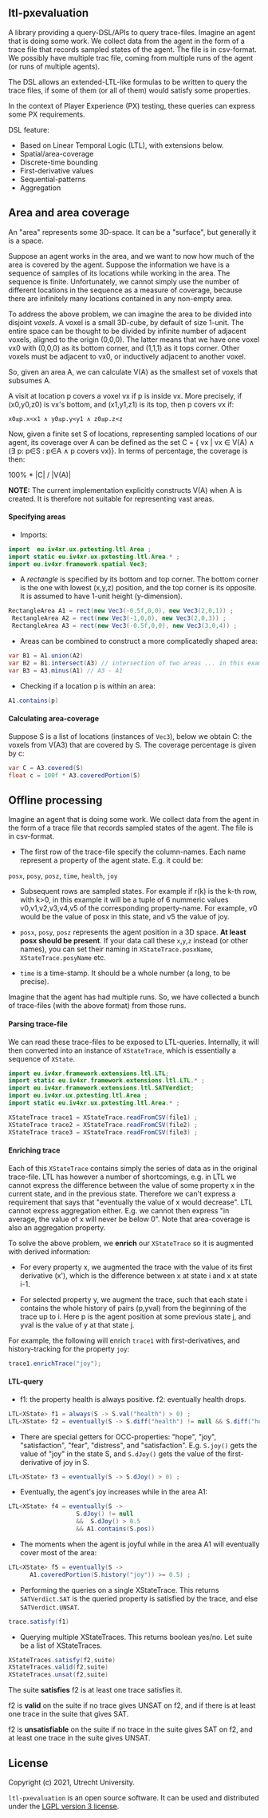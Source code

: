 ## ltl-pxevaluation

A library providing a query-DSL/APIs to query trace-files. Imagine an agent that is doing some work. We collect data from the agent in the form of a trace file that records sampled states of the agent. The file is in csv-format. We possibly have multiple trac file, coming from multiple runs of the agent (or runs of multiple agents).

The DSL allows an extended-LTL-like formulas to be written to query the trace files, if some of them (or all of them) would satisfy some properties.

In the context of Player Experience (PX) testing, these queries can express some PX requirements.

DSL feature:

   * Based on Linear Temporal Logic (LTL), with extensions below.
   * Spatial/area-coverage
   * Discrete-time bounding
   * First-derivative values
   * Sequential-patterns
   * Aggregation

## Area and area coverage

An "area" represents some 3D-space. It can be a "surface", but generally it is a space.

Suppose an agent works in the area, and we want to now how much of the area is covered by the agent. Suppose the information we have is a sequence of samples of its locations while working in the area. The sequence is finite. Unfortunately, we cannot simply use the number of different locations in the sequence as a measure of coverage, because there are infinitely many locations contained in any non-empty area.

To address the above problem, we can imagine the area to be divided into disjoint _voxels_. A voxel is a small 3D-cube, by default of size 1-unit. The entire space can be thought to be divided by infinite number of adjacent voxels, aligned to the origin (0,0,0). The latter means that we have one voxel vx0 with (0,0,0)
as its bottom corner, and (1,1,1) as it tops corner. Other voxels must be adjacent to vx0, or inductively adjacent to another voxel.

So, given an area A, we can calculate V(A) as the smallest set of voxels that subsumes A.

A visit at location p covers a voxel vx if p is inside vx. More precisely, if (x0,y0,z0) is vx's bottom, and (x1,y1,z1) is its top, then p covers vx if:

    x0≤p.x<x1 ∧ y0≤p.y<y1 ∧ z0≤p.z<z

Now, given a finite set S of locations, representing sampled locations of our agent, its coverage over A can be defined as the set C = { vx | vx ∈ V(A) ∧ (∃ p: p∈S : p∈A ∧ p covers vx)}. In terms of percentage, the coverage is then:

   100% * |C| / |V(A)|

**NOTE:** The current implementation explicitly constructs V(A) when A is created. It is therefore not suitable for representing vast areas.

#### Specifying areas

   * Imports:

   ```Java
   import  eu.iv4xr.ux.pxtesting.ltl.Area ;
   import static eu.iv4xr.ux.pxtesting.ltl.Area.* ;
   import eu.iv4xr.framework.spatial.Vec3;
   ```

   * A _rectangle_ is specified by its bottom and top corner. The bottom corner is
   the one with lowest (x,y,z) position, and the top corner is its opposite.
   It is assumed to have 1-unit height (y-dimension).

   ```Java
   RectangleArea A1 = rect(new Vec3(-0.5f,0,0), new Vec3(2,0,1)) ;
	RectangleArea A2 = rect(new Vec3(-1,0,0), new Vec3(2,0,3)) ;
	RectangleArea A3 = rect(new Vec3(-0.5f,0,0), new Vec3(3,0,4)) ;

   ```

   * Areas can be combined to construct a more complicatedly shaped area:

   ```Java
   var B1 = A1.union(A2)
   var B2 = B1.intersect(A3) // intersection of two areas ... in this example this gives empty
   var B3 = A3.minus(A1) // A3 - A1
   ```

   * Checking if a location p is within an area:

   ```Java
   A1.contains(p)
   ```

#### Calculating area-coverage

Suppose S is a list of locations (instances of `Vec3`), below we obtain C: the voxels from V(A3) that are covered by S. The coverage percentage is given by c:

```Java
var C = A3.covered(S)
float c = 100f * A3.coveredPortion(S)
```
## Offline processing

Imagine an agent that is doing some work. We collect data from the agent in the form of a trace file that records sampled states of the agent. The file is in csv-format.

   * The first row of the trace-file specify the column-names. Each name represent a property of the agent state. E.g. it could be:

   `posx`, `posy`, `posz`, `time`, `health`, `joy`

   * Subsequent rows are sampled states. For example if r(k) is the k-th row, with k>0, in this example it will be a tuple of 6 nummeric values v0,v1,v2,v3,v4,v5 of the corresponding property-name. For example, v0 would be the value of posx in this state, and v5 the value of joy.

   * `posx`, `posy`, `posz` represents the agent position in a 3D space. **At least posx should be present**. If your data call these `x`,`y`,`z` instead (or other names), you can set their naming in `XStateTrace.posxName`, `XStateTrace.posyName` etc.

   * `time` is a time-stamp. It should be a whole number (a long, to be precise).

Imagine that the agent has had multiple runs. So, we have collected a bunch of trace-files (with the above format) from those runs.

#### Parsing trace-file

We can read these trace-files to be exposed to LTL-queries. Internally, it will then converted into an instance of `XStateTrace`, which is essentially a sequence of `XState`.

```Java
import eu.iv4xr.framework.extensions.ltl.LTL;
import static eu.iv4xr.framework.extensions.ltl.LTL.* ;
import eu.iv4xr.framework.extensions.ltl.SATVerdict;
import eu.iv4xr.ux.pxtesting.ltl.Area ;
import static eu.iv4xr.ux.pxtesting.ltl.Area.* ;

XStateTrace trace1 = XStateTrace.readFromCSV(file1) ;
XStateTrace trace2 = XStateTrace.readFromCSV(file2) ;
XStateTrace trace3 = XStateTrace.readFromCSV(file3) ;
```

#### Enriching trace

Each of this `XStateTrace` contains simply the series of data as in the original trace-file. LTL has however a number of shortcomings, e.g. in LTL we cannot express the difference between the value of some property x in the current state, and in the previous state. Therefore we can't express a requirement that says that "eventually the value of x would decrease". LTL cannot express aggregation either. E.g. we cannot then express "in average, the value of x will never be below 0". Note that area-coverage is also an aggregation property.

To solve the above problem, we **enrich** our `XStateTrace` so it is augmented with derived information:

   * For every property x, we augmented the trace with the value of its first derivative (x'), which is the difference between x at state i and x at state i-1.

   * For selected property y, we augment the trace, such that each state i contains the whole history of pairs (p,yval) from the beginning of the trace up to i. Here p is the agent position at some previous state j, and yval is the value of y at that state j.

For example, the following will enrich `trace1` with first-derivatives, and history-tracking for the property `joy`:

```Java
trace1.enrichTrace("joy");
```

#### LTL-query

  * f1: the property health is always positive. f2: eventually health drops.

  ```Java
  LTL<XState> f1 = always(S -> S.val("health") > 0) ;
  LTL<XState> f2 = eventually(S -> S.diff("health") != null && S.diff("health") < 0) ;
  ```

  * There are special getters for OCC-properties: "hope", "joy", "satisfaction", "fear", "distress", and "satisfaction". E.g. `S.joy()` gets the value of "joy" in the state S, and `S.dJoy()` gets the value of the first-derivative of joy in S.

  ```Java
  LTL<XState> f3 = eventually(S -> S.dJoy() > 0) ;
  ```

  * Eventually, the agent's joy increases while in the area A1:

  ```Java
  LTL<XState> f4 = eventually(S ->
                     S.dJoy() != null
                     &&  S.dJoy() > 0.5
                     && A1.contains(S.pos))
  ```

  * The moments when the agent is joyful while in the area A1 will eventually cover most of the area:

  ```Java
  LTL<XState> f5 = eventually(S ->
        A1.coveredPortion(S.history("joy")) >= 0.5) ;

  ```

  * Performing the queries on a single XStateTrace. This returns `SATVerdict.SAT` is the queried property is satisfied by the trace, and else `SATVerdict.UNSAT`.

  ```Java
  trace.satisfy(f1)
  ```

  * Querying multiple XStateTraces. This returns boolean yes/no. Let suite be a list of XStateTraces.

  ```Java
  XStateTraces.satisfy(f2,suite)
  XStateTraces.valid(f2,suite)
  XStateTraces.unsat(f2,suite)
  ```
  The suite **satisfies** f2 is at least one trace satisfies it.

  f2 is **valid** on the suite if no trace gives UNSAT on f2, and if there is at least one trace in the suite that gives SAT.

  f2 is **unsatisfiable** on the suite if no trace in the suite gives SAT on f2, and at least one trace in the suite gives UNSAT.



## License

Copyright (c) 2021, Utrecht University.

`ltl-pxevaluation` is an open source software. It can be used and distributed under the [LGPL version 3 license](./lgpl-3.0.md).
